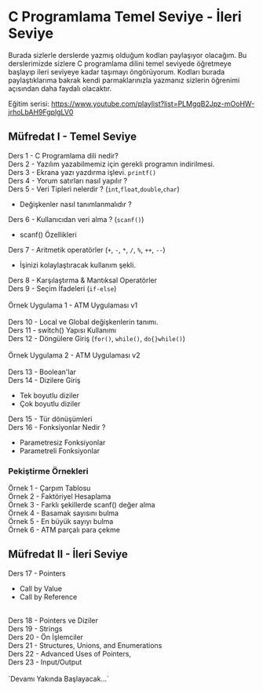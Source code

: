 # C Programlama Temel Seviye - İleri Seviye

Burada sizlerle derslerde yazmış olduğum kodları paylaşıyor olacağım. Bu derslerimizde sizlere C programlama dilini temel seviyede öğretmeye başlayıp ileri seviyeye kadar taşımayı öngörüyorum. Kodları burada paylaştıklarıma bakrak kendi parmaklarınızla yazmanız sizlerin öğrenimi açısından daha faydalı olacaktır. 

Eğitim serisi: https://www.youtube.com/playlist?list=PLMgqB2Jpz-mOoHW-jrhoLbAH9FgplgLV0

## Müfredat I - Temel Seviye

Ders 1 - C Programlama dili nedir? <br/>
Ders 2 - Yazılım yazabilmemiz için gerekli programın indirilmesi. <br/> 
Ders 3 - Ekrana yazı yazdırma işlevi. `printf()`<br/>
Ders 4 - Yorum satırları nasıl yapılır ?<br/>
Ders 5 - Veri Tipleri nelerdir ? (`int`,`float`,`double`,`char`)<br/>
- Değişkenler nasıl tanımlanmalıdır ? <br/>

Ders 6 - Kullanıcıdan veri alma ? (`scanf()`)<br/>
- scanf() Özellikleri <br/>

Ders 7 - Aritmetik operatörler (`+`, `-`, `*`, `/`, `%`, `++`, `--`)	<br/>
- İşinizi kolaylaştıracak kullanım şekli.<br/>


Ders 8 - Karşılaştırma & Mantıksal Operatörler <br/>
Ders 9 - Seçim İfadeleri (`if-else`) 	<br/>
<br/>
Örnek Uygulama 1 - ATM Uygulaması v1<br/>
<br/>
Ders 10 - Local ve Global değişkenlerin tanımı. <br/>
Ders 11 - switch() Yapısı Kullanımı<br/>
Ders 12 - Döngülere Giriş (`for()`, `while()`, `do{}while()`)<br/>
<br/>
Örnek Uygulama 2 - ATM Uygulaması v2<br/>
<br/>
Ders 13 - Boolean'lar<br/>
Ders 14 - Dizilere Giriş<br/>
- Tek boyutlu diziler <br/>
- Çok boyutlu diziler <br/>

Ders 15 - Tür dönüşümleri<br/>
Ders 16 - Fonksiyonlar Nedir ?<br/>
- Parametresiz Fonksiyonlar<br/>
- Parametreli Fonksiyonlar<br/>

### Pekiştirme Örnekleri
Örnek 1 - Çarpım Tablosu<br/>
Örnek 2 - Faktöriyel Hesaplama<br/>
Örnek 3 - Farklı şekillerde scanf() değer alma<br/>
Örnek 4 - Basamak sayısını bulma<br/>
Örnek 5 - En büyük sayıyı bulma<br/>
Örnek 6 - ATM parçalı para çekme<br/>

## Müfredat II - İleri Seviye

Ders 17 - Pointers<br/>
- Call by Value<br/>
- Call by Reference<br/>
<br/>
Ders 18 - Pointers ve Diziler<br/>
Ders 19 - Strings<br/>
Ders 20 - Ön İşlemciler	<br/>
Ders 21 - Structures, Unions, and Enumerations<br/>
Ders 22 - Advanced Uses of Pointers,	<br/>
Ders 23 - Input/Output<br/>
<br/>
`Devamı Yakında Başlayacak...`<br/>
